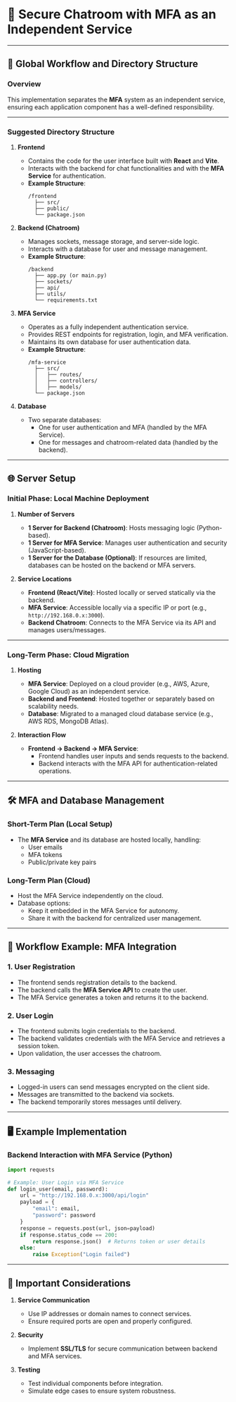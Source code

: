 # 🔐 **Secure Chatroom with MFA as an Independent Service**

---

## 📖 **Global Workflow and Directory Structure**

### **Overview**  
This implementation separates the **MFA** system as an independent service, ensuring each application component has a well-defined responsibility.  

---

### **Suggested Directory Structure**  

1. **Frontend**  
   - Contains the code for the user interface built with **React** and **Vite**.  
   - Interacts with the backend for chat functionalities and with the **MFA Service** for authentication.  
   - **Example Structure**:  
     ```plaintext
     /frontend
       ├── src/
       ├── public/
       └── package.json
     ```  

2. **Backend (Chatroom)**  
   - Manages sockets, message storage, and server-side logic.  
   - Interacts with a database for user and message management.  
   - **Example Structure**:  
     ```plaintext
     /backend
       ├── app.py (or main.py)
       ├── sockets/
       ├── api/
       ├── utils/
       └── requirements.txt
     ```  

3. **MFA Service**  
   - Operates as a fully independent authentication service.  
   - Provides REST endpoints for registration, login, and MFA verification.  
   - Maintains its own database for user authentication data.  
   - **Example Structure**:  
     ```plaintext
     /mfa-service
       ├── src/
       │   ├── routes/
       │   ├── controllers/
       │   ├── models/
       └── package.json
     ```  

4. **Database**  
   - Two separate databases:  
     - One for user authentication and MFA (handled by the MFA Service).  
     - One for messages and chatroom-related data (handled by the backend).  

---

## 🌐 **Server Setup**

### **Initial Phase: Local Machine Deployment**

1. **Number of Servers**  
   - **1 Server for Backend (Chatroom)**: Hosts messaging logic (Python-based).  
   - **1 Server for MFA Service**: Manages user authentication and security (JavaScript-based).  
   - **1 Server for the Database (Optional)**: If resources are limited, databases can be hosted on the backend or MFA servers.  

2. **Service Locations**  
   - **Frontend (React/Vite)**: Hosted locally or served statically via the backend.  
   - **MFA Service**: Accessible locally via a specific IP or port (e.g., `http://192.168.0.x:3000`).  
   - **Backend Chatroom**: Connects to the MFA Service via its API and manages users/messages.  

---

### **Long-Term Phase: Cloud Migration**

1. **Hosting**  
   - **MFA Service**: Deployed on a cloud provider (e.g., AWS, Azure, Google Cloud) as an independent service.  
   - **Backend and Frontend**: Hosted together or separately based on scalability needs.  
   - **Database**: Migrated to a managed cloud database service (e.g., AWS RDS, MongoDB Atlas).  

2. **Interaction Flow**  
   - **Frontend → Backend → MFA Service**:  
     - Frontend handles user inputs and sends requests to the backend.  
     - Backend interacts with the MFA API for authentication-related operations.  

---

## 🛠️ **MFA and Database Management**

### **Short-Term Plan (Local Setup)**  
- The **MFA Service** and its database are hosted locally, handling:  
  - User emails  
  - MFA tokens  
  - Public/private key pairs  

### **Long-Term Plan (Cloud)**  
- Host the MFA Service independently on the cloud.  
- Database options:  
  - Keep it embedded in the MFA Service for autonomy.  
  - Share it with the backend for centralized user management.  

---

## 🔄 **Workflow Example: MFA Integration**

### **1. User Registration**  
- The frontend sends registration details to the backend.  
- The backend calls the **MFA Service API** to create the user.  
- The MFA Service generates a token and returns it to the backend.  

### **2. User Login**  
- The frontend submits login credentials to the backend.  
- The backend validates credentials with the MFA Service and retrieves a session token.  
- Upon validation, the user accesses the chatroom.  

### **3. Messaging**  
- Logged-in users can send messages encrypted on the client side.  
- Messages are transmitted to the backend via sockets.  
- The backend temporarily stores messages until delivery.  

---

## 🖥️ **Example Implementation**

### **Backend Interaction with MFA Service (Python)**  
```python
import requests

# Example: User Login via MFA Service
def login_user(email, password):
    url = "http://192.168.0.x:3000/api/login"
    payload = {
        "email": email,
        "password": password
    }
    response = requests.post(url, json=payload)
    if response.status_code == 200:
        return response.json()  # Returns token or user details
    else:
        raise Exception("Login failed")
```

---

## 🔐 **Important Considerations**

1. **Service Communication**  
   - Use IP addresses or domain names to connect services.  
   - Ensure required ports are open and properly configured.  

2. **Security**  
   - Implement **SSL/TLS** for secure communication between backend and MFA services.  

3. **Testing**  
   - Test individual components before integration.  
   - Simulate edge cases to ensure system robustness.  